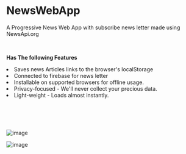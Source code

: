 # NewsWebApp
A Progressive News Web App with subscribe news letter made using NewsApi.org

</br>

<b>Has The following Features</b>
<li> Saves news Articles links to the browser's localStorage</li>
<li>Connected to firebase for news letter</li>
<li>Installable on supported browsers for offline usage.</li>
<li>Privacy-focused - We'll never collect your precious data.</li>
<li>Light-weight - Loads almost instantly.</li>

</br>
</br>
</br>
</br>

![image](https://github.com/PrathameshMalavi/NewsWebApp/assets/114830029/4b72ec08-f05f-410e-ac0e-6c72e5425473)

![image](https://github.com/PrathameshMalavi/NewsWebApp/assets/114830029/c9fd2af3-eb1d-4cff-8fcf-96af269f38ac)

